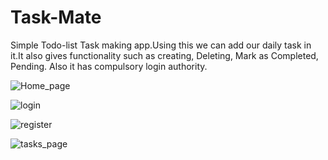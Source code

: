 # Task-Mate

Simple Todo-list Task making app.Using this we can add our daily task in it.It also gives functionality such as creating, Deleting, Mark as Completed, Pending. Also it has compulsory login authority.

![Home_page](https://user-images.githubusercontent.com/45947877/90953871-d9de4b80-e48c-11ea-97ab-ff09bd24ef9f.png)

![login](https://user-images.githubusercontent.com/45947877/90953886-ee224880-e48c-11ea-97ad-ee7f69bb24d0.png)

![register](https://user-images.githubusercontent.com/45947877/90953890-f7131a00-e48c-11ea-93be-07cbf8a279fc.png)

![tasks_page](https://user-images.githubusercontent.com/45947877/90953894-02fedc00-e48d-11ea-804a-32f6fa9dab1f.png)
